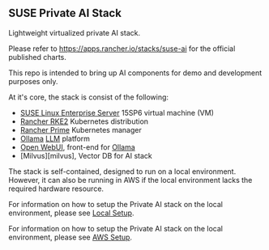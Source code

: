 SUSE Private AI Stack
---
Lightweight virtualized private AI stack.

Please refer to https://apps.rancher.io/stacks/suse-ai for the official published charts.

This repo is intended to bring up AI components for demo and development purposes only.

At it's core, the stack is consist of the following:

* [SUSE Linux Enterprise Server][sles] 15SP6 virtual machine (VM) 
* [Rancher RKE2][rke2] Kubernetes distribution
* [Rancher Prime][rancher-prime] Kubernetes manager
* [Ollama][ollama] [LLM][llm] platform
* [Open WebUI][open-webui], front-end for [Ollama][ollama]
* [Milvus][milvus], Vector DB for AI stack

The stack is self-contained, designed to run on a local environment. However,
it can also be running in AWS if the local environment lacks the required
hardware resource.

For information on how to setup the Private AI stack on the local environment,
please see [Local Setup](./docs/Local_Setup.md).

For information on how to setup the Private AI stack on the local environment,
please see [AWS Setup](./docs/AWS_Setup.md).

[aws]: https://aws.amazon.com/
[aws-console]: https://aws.amazon.com/console/
[llm]: https://en.wikipedia.org/wiki/Large_language_model
[ollama]: https://ollama.com/
[open-webui]: https://github.com/open-webui/open-webui
[rancher-prime]: https://www.rancher.com/products/rancher-platform
[rke2]: https://www.rancher.com/products/secure-kubernetes-distribution
[sles]: https://www.suse.com/products/server/
